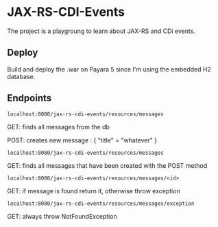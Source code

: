 # JAX-RS-CDI-Events

The project is a playgroung to learn about JAX-RS and CDi events.

## Deploy
Build and deploy the .war on Payara 5 since I'm using the embedded H2 database.

## Endpoints
`localhost:8080/jax-rs-cdi-events/resources/messages`

GET: finds all messages from the db

POST: creates new message : { "title" = "whatever" }

`localhost:8080/jax-rs-cdi-events/resources/messages`

GET: finds all messages that have been created with the POST method

`localhost:8080/jax-rs-cdi-events/resources/messages/<id>`

GET: if message is found return it, otherwise throw exception

`localhost:8080/jax-rs-cdi-events/resources/messages/exception`

GET: always throw NotFoundException
